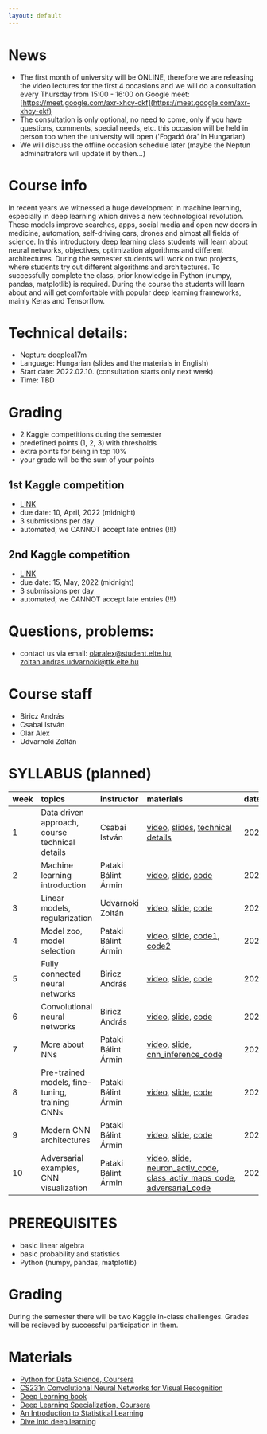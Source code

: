 ```yaml
---
layout: default
---
```


# News

* The first month of university will be ONLINE, therefore we are releasing the video lectures for the first 4 occasions and we will do a consultation every Thursday from 15:00 - 16:00 on Google meet: [https://meet.google.com/axr-xhcy-ckf](https://meet.google.com/axr-xhcy-ckf)
* The consultation is only optional, no need to come, only if you have questions, comments, special needs, etc. this occasion will be held in person too when the university will open ('Fogadó óra' in Hungarian)
* We will discuss the offline occasion schedule later (maybe the Neptun adminsitrators will update it by then...)


# Course info
In recent years we witnessed a huge development in machine learning, especially in deep learning which drives a new technological revolution. These models improve searches, apps, social media and open new doors in medicine, automation, self-driving cars, drones and almost all fields of science. In this introductory deep learning class students will learn about neural networks, objectives, optimization algorithms and different architectures. During the semester students will work on two projects, where students try out different algorithms and architectures. To successfully complete the class, prior knowledge in Python (numpy, pandas, matplotlib) is required. During the course the students will learn about and will get comfortable with popular deep learning frameworks, mainly Keras and Tensorflow.

# Technical details:
- Neptun: deeplea17m
- Language: Hungarian (slides and the materials in English)
- Start date: 2022.02.10. (consultation starts only next week)
- Time: TBD

# Grading

* 2 Kaggle competitions during the semester
* predefined points (1, 2, 3) with thresholds
* extra points for being in top 10%
* your grade will be the sum of your points

## 1st Kaggle competition

* [LINK](https://www.kaggle.com/c/physdl-mhc-2021-22/overview)
* due date: 10, April, 2022 (midnight)
* 3 submissions per day
* automated, we CANNOT accept late entries (!!!)

## 2nd Kaggle competition

* [LINK](https://www.kaggle.com/competitions/elte-traffic-signs/overview)
* due date: 15, May, 2022 (midnight)
* 3 submissions per day
* automated, we CANNOT accept late entries (!!!)

# Questions, problems:
- contact us via email: olaralex@student.elte.hu, zoltan.andras.udvarnoki@ttk.elte.hu

# Course staff
 - Biricz András
 - Csabai István
 - Olar Alex
 - Udvarnoki Zoltán
 
# SYLLABUS (planned)

| week        | topics          | instructor | materials | date |
|:-------------|:------------------|:------|:------|:------|
|  1 | Data driven approach, course technical details  | Csabai István       | [video](https://youtu.be/eb8efdIZ3j8), [slides](https://olaralex.web.elte.hu/physdl_21_22_II/01_intro_csabai.pdf), [technical details](http://olaralex.web.elte.hu/physdl_21_22_II/01_technical_details_deeplea17em.pdf) | 2021.02.03. |
|  2 | Machine learning introduction                   | Pataki Bálint Ármin | [video](https://youtu.be/AXl6B2xun1g), [slide](http://olaralex.web.elte.hu/physdl_21_22_II/02_ml_intro_deeplea17em.pdf), [code](https://colab.research.google.com/github/patbaa/demo_notebooks/blob/master/data_handling_examples.ipynb) | 2021.02.10. |
|  3 | Linear models, regularization                   | Udvarnoki Zoltán    | [video](https://youtu.be/MqNxUqjQQL0), [slide](http://olaralex.web.elte.hu/physdl_21_22_II/03_linear_udvarnoki.pdf), [code](http://olaralex.web.elte.hu/physdl_21_22_II/regulatization_linear_models.html) | 2021.02.17. |
|  4 | Model zoo, model selection                      | Pataki Bálint Ármin | [video](https://youtu.be/JSRymmtqbAQ), [slide](http://olaralex.web.elte.hu/physdl_21_22_II/04_model_zoo.pdf), [code1](https://colab.research.google.com/github/patbaa/demo_notebooks/blob/master/ML_model_zoo.ipynb), [code2](https://gist.github.com/masterdesky/8774fed42370f72b358139155b6f02ff) | 2021.02.24. |
|  5 | Fully connected neural networks                 | Biricz András       | [video](https://youtu.be/HF785QRAebo), [slide](http://olaralex.web.elte.hu/physdl_21_22_II/05_fully_connected_biricz.pdf), [code](https://colab.research.google.com/gist/qbeer/faa0756093e15e1fad8c1de46dfde193/fully_connected.ipynb) | 2021.03.03. |
|  6 | Convolutional neural networks                   | Biricz András       | [video](https://youtu.be/R667YhmZNFg), [slide](http://patbaa.web.elte.hu/physdl_21/06_CNN_biricz.pdf), [code](https://colab.research.google.com/gist/qbeer/1b197cfba07a73a4fa7a9c20c847bc4d/first_cnn.ipynb) | 2021.03.10. |
|  7 | More about NNs                                  | Pataki Bálint Ármin | [video](https://youtu.be/OkxxUuUhPQE), [slide](https://olaralex.web.elte.hu/physdl_21_22_II/07_nn_recap.pdf), [cnn_inference_code](https://colab.research.google.com/gist/qbeer/53016d3eb64c9c286155e1b51681e836/cnn_inference.ipynb) | 2021.03.17. |
|  8 | Pre-trained models, fine-tuning, training CNNs  | Pataki Bálint Ármin | [video](https://youtu.be/wS_EsfMkeEc), [slide](https://olaralex.web.elte.hu/physdl_21_22_II/08_train_cnn_finetune.pdf), [code](https://colab.research.google.com/gist/qbeer/2dc618cd24e861336cfd58e13f334a19/cnn_fine_tuning.ipynb) | 2021.03.30. |
|  9 | Modern CNN architectures                        | Pataki Bálint Ármin | [video](https://youtu.be/oOkAnAI4hjA), [slide](https://olaralex.web.elte.hu/physdl_21_22_II/09_modern_cnn_architectures.pdf), [code](https://colab.research.google.com/gist/qbeer/22591824524a6ba0f88a7259aca71025/cnn_architectures.ipynb) | 2021.04.07. |
| 10 | Adversarial examples, CNN visualization         | Pataki Bálint Ármin | [video](https://youtu.be/fdSl7MVluFU), [slide](https://olaralex.web.elte.hu/physdl_21_22_II/10_cnn_vis_adversarial.pdf), [neuron_activ_code](https://github.com/patbaa/demo_notebooks/blob/master/CNN_vis.ipynb), [class_activ_maps_code](https://colab.research.google.com/gist/qbeer/a2b2927be14d5c8c78f23742456d6dd3/class_activation_maps.ipynb#scrollTo=FQttPzTc76eM), [adversarial_code](https://github.com/patbaa/demo_notebooks/blob/master/adversarial.ipynb) | 2021.04.21. |

# PREREQUISITES
 - basic linear algebra
 - basic probability and statistics
 - Python (numpy, pandas, matplotlib)

# Grading
During the semester there will be two Kaggle in-class challenges. Grades will be recieved by successful participation in them.

# Materials
 - [Python for Data Science, Coursera](https://www.coursera.org/learn/python-for-applied-data-science)
 - [CS231n Convolutional Neural Networks for Visual Recognition](http://cs231n.stanford.edu/)
 - [Deep Learning book](http://www.deeplearningbook.org/)
 - [Deep Learning Specialization, Coursera](https://www.coursera.org/specializations/deep-learning)
 - [An Introduction to Statistical Learning](http://www-bcf.usc.edu/~gareth/ISL/)
 - [Dive into deep learning](https://d2l.ai)

